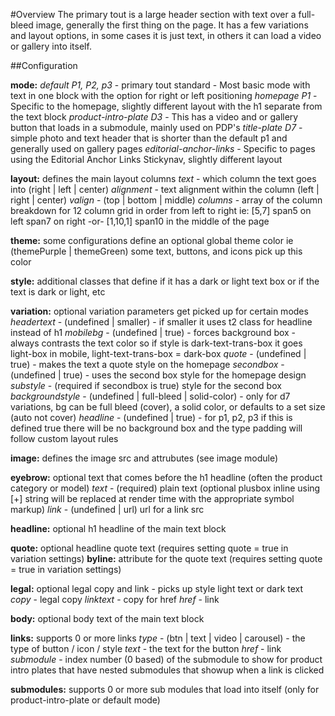 #Overview
The primary tout is a large header section with text over a full-bleed image, generally the first thing on the page. It has a few variations and layout options, in some cases it is just text, in others it can load a video or gallery into itself.

##Configuration

**mode:**
*default P1, P2, p3* - primary tout standard - Most basic mode with text in one block with the option for right or left positioning
*homepage P1* - Specific to the homepage, slightly different layout with the h1 separate from the text block
*product-intro-plate D3* - This has a video and or gallery button that loads in a submodule, mainly used on PDP's
*title-plate D7* - simple photo and text header that is shorter than the default p1 and generally used on gallery pages
*editorial-anchor-links* - Specific to pages using the Editorial Anchor Links Stickynav, slightly different layout

**layout:** defines the main layout columns
*text* - which column the text goes into (right | left | center)
*alignment* - text alignment within the column (left | right | center)
*valign* - (top | bottom | middle)
*columns* - array of the column breakdown for 12 column grid in order from left to right ie: [5,7] span5 on left span7 on right -or- [1,10,1] span10 in the middle of the page

**theme:** some configurations define an optional global theme color ie (themePurple | themeGreen) some text, buttons, and icons pick up this color

**style:** additional classes that define if it has a dark or light text box or if the text is dark or light, etc

**variation:** optional variation parameters get picked up for certain modes
*headertext* - (undefined | smaller) - if smaller it uses t2 class for headline instead of h1
*mobilebg* - (undefined | true) - forces background box - always contrasts the text color so if style is dark-text-trans-box it goes light-box in mobile, light-text-trans-box = dark-box
*quote* - (undefined | true) - makes the text a quote style on the homepage
*secondbox* - (undefined | true) - uses the second box style for the homepage design
*substyle* - (required if secondbox is true) style for the second box
*backgroundstyle* - (undefined | full-bleed | solid-color) - only for d7 variations, bg can be full bleed (cover), a solid color, or defaults to a set size (auto not cover)
*headline* - (undefined | true) - for p1, p2, p3 if this is defined true there will be no background box and the type padding will follow custom layout rules

**image:** defines the image src and attrubutes (see image module)

**eyebrow:** optional text that comes before the h1 headline (often the product category or model)
*text* - (required) plain text (optional plusbox inline using [+] string will be replaced at render time with the appropriate symbol markup)
*link* - (undefined | url) url for a link src

**headline:** optional h1 headline of the main text block

**quote:** optional headline quote text (requires setting quote = true in variation settings)
**byline:** attribute for the quote text (requires setting quote = true in variation settings)

**legal:** optional legal copy and link - picks up style light text or dark text
*copy* - legal copy
*linktext* - copy for href
*href* - link

**body:** optional body text of the main text block

**links:** supports 0 or more links
*type* - (btn | text | video | carousel) - the type of button / icon / style
*text* - the text for the button
*href* - link
*submodule* - index number (0 based) of the submodule to show for product intro plates that have nested submodules that showup when a link is clicked

**submodules:** supports 0 or more sub modules that load into itself (only for product-intro-plate or default mode)
